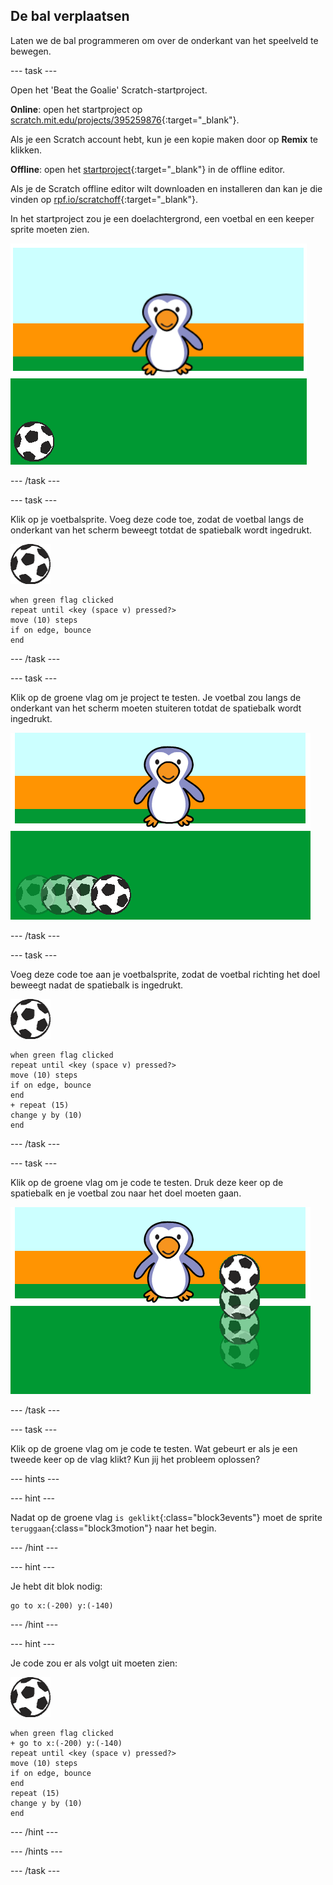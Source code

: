 ## De bal verplaatsen

Laten we de bal programmeren om over de onderkant van het speelveld te bewegen.

--- task ---

Open het 'Beat the Goalie' Scratch-startproject.

**Online**: open het startproject op [scratch.mit.edu/projects/395259876](https://scratch.mit.edu/projects/395259876){:target="_blank"}.

Als je een Scratch account hebt, kun je een kopie maken door op **Remix** te klikken.

**Offline**: open het [startproject](http://rpf.io/p/nl-NL/beat-the-goalie-go){:target="_blank"} in de offline editor.

Als je de Scratch offline editor wilt downloaden en installeren dan kan je die vinden op [rpf.io/scratchoff](http://rpf.io/scratchoff){:target="_blank"}.

In het startproject zou je een doelachtergrond, een voetbal en een keeper sprite moeten zien.

![startprojecten](images/goalie-starter.png)

--- /task ---

--- task ---

Klik op je voetbalsprite. Voeg deze code toe, zodat de voetbal langs de onderkant van het scherm beweegt totdat de spatiebalk wordt ingedrukt.

![voetbal sprite](images/football-sprite.png)

```blocks3
when green flag clicked
repeat until <key (space v) pressed?>
move (10) steps
if on edge, bounce
end
```

--- /task ---

--- task ---

Klik op de groene vlag om je project te testen. Je voetbal zou langs de onderkant van het scherm moeten stuiteren totdat de spatiebalk wordt ingedrukt.

![schermafbeelding](images/goalie-football-move-test.png)

--- /task ---

--- task ---

Voeg deze code toe aan je voetbalsprite, zodat de voetbal richting het doel beweegt nadat de spatiebalk is ingedrukt.

![voetbal sprite](images/football-sprite.png)

```blocks3
when green flag clicked
repeat until <key (space v) pressed?>
move (10) steps
if on edge, bounce
end
+ repeat (15)
change y by (10)
end
```

--- /task ---

--- task ---

Klik op de groene vlag om je code te testen. Druk deze keer op de spatiebalk en je voetbal zou naar het doel moeten gaan.

![schermafbeelding](images/goalie-football-ypos-test.png)

--- /task ---

--- task ---

Klik op de groene vlag om je code te testen. Wat gebeurt er als je een tweede keer op de vlag klikt? Kun jij het probleem oplossen?

--- hints ---


--- hint ---

Nadat op de groene vlag `is geklikt`{:class="block3events"} moet de sprite `teruggaan`{:class="block3motion"} naar het begin.

--- /hint ---

--- hint ---

Je hebt dit blok nodig:

```blocks3
go to x:(-200) y:(-140)
```

--- /hint ---

--- hint ---

Je code zou er als volgt uit moeten zien:

![voetbal sprite](images/football-sprite.png)

```blocks3
when green flag clicked
+ go to x:(-200) y:(-140)
repeat until <key (space v) pressed?>
move (10) steps
if on edge, bounce
end
repeat (15)
change y by (10)
end
```

--- /hint ---

--- /hints ---

--- /task ---

